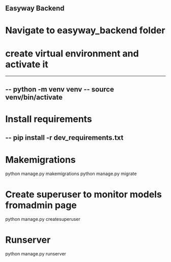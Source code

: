 ## Easyway Backend

# Navigate to easyway_backend folder
# create virtual environment and activate it

-------------------------------------
-- python -m venv venv
-- source venv/bin/activate
--------------------------------------
# Install requirements
-- pip install -r dev_requirements.txt
--------------------------------------

# Makemigrations
python manage.py makemigrations
python manage.py migrate

# Create superuser to monitor models fromadmin page
python manage.py createsuperuser

# Runserver
python manage.py runserver


